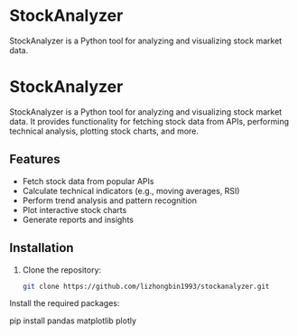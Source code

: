 # StockAnalyzer
StockAnalyzer is a Python tool for analyzing and visualizing stock market data.
# StockAnalyzer

StockAnalyzer is a Python tool for analyzing and visualizing stock market data. It provides functionality for fetching stock data from APIs, performing technical analysis, plotting stock charts, and more.

## Features

- Fetch stock data from popular APIs
- Calculate technical indicators (e.g., moving averages, RSI)
- Perform trend analysis and pattern recognition
- Plot interactive stock charts
- Generate reports and insights

## Installation

1. Clone the repository:

   ```bash
   git clone https://github.com/lizhongbin1993/stockanalyzer.git
   
Install the required packages:

pip install pandas matplotlib plotly
